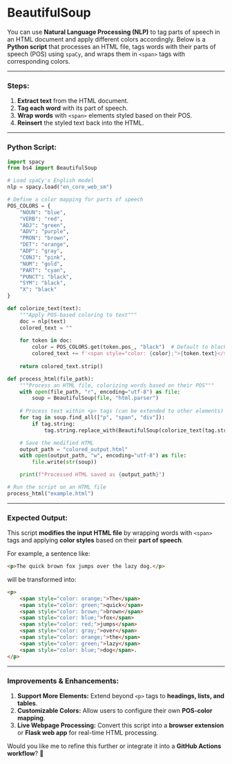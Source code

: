 # BeautifulSoup

You can use **Natural Language Processing (NLP)** to tag parts of speech in an HTML document and apply different colors accordingly. Below is a **Python script** that processes an HTML file, tags words with their parts of speech (POS) using `spaCy`, and wraps them in `<span>` tags with corresponding colors.

---

### Steps:
1. **Extract text** from the HTML document.
2. **Tag each word** with its part of speech.
3. **Wrap words** with `<span>` elements styled based on their POS.
4. **Reinsert** the styled text back into the HTML.

---

### Python Script:
```python
import spacy
from bs4 import BeautifulSoup

# Load spaCy's English model
nlp = spacy.load("en_core_web_sm")

# Define a color mapping for parts of speech
POS_COLORS = {
    "NOUN": "blue",
    "VERB": "red",
    "ADJ": "green",
    "ADV": "purple",
    "PRON": "brown",
    "DET": "orange",
    "ADP": "gray",
    "CONJ": "pink",
    "NUM": "gold",
    "PART": "cyan",
    "PUNCT": "black",
    "SYM": "black",
    "X": "black"
}

def colorize_text(text):
    """Apply POS-based coloring to text"""
    doc = nlp(text)
    colored_text = ""
    
    for token in doc:
        color = POS_COLORS.get(token.pos_, "black")  # Default to black
        colored_text += f'<span style="color: {color};">{token.text}</span> '
    
    return colored_text.strip()

def process_html(file_path):
    """Process an HTML file, colorizing words based on their POS"""
    with open(file_path, "r", encoding="utf-8") as file:
        soup = BeautifulSoup(file, "html.parser")
    
    # Process text within <p> tags (can be extended to other elements)
    for tag in soup.find_all(["p", "span", "div"]):
        if tag.string:
            tag.string.replace_with(BeautifulSoup(colorize_text(tag.string), "html.parser"))

    # Save the modified HTML
    output_path = "colored_output.html"
    with open(output_path, "w", encoding="utf-8") as file:
        file.write(str(soup))

    print(f"Processed HTML saved as {output_path}")

# Run the script on an HTML file
process_html("example.html")
```

---

### Expected Output:
This script **modifies the input HTML file** by wrapping words with `<span>` tags and applying **color styles** based on their **part of speech**.

For example, a sentence like:

```html
<p>The quick brown fox jumps over the lazy dog.</p>
```
will be transformed into:
```html
<p>
    <span style="color: orange;">The</span>
    <span style="color: green;">quick</span>
    <span style="color: brown;">brown</span>
    <span style="color: blue;">fox</span>
    <span style="color: red;">jumps</span>
    <span style="color: gray;">over</span>
    <span style="color: orange;">the</span>
    <span style="color: green;">lazy</span>
    <span style="color: blue;">dog</span>.
</p>
```

---

### Improvements & Enhancements:
1. **Support More Elements:** Extend beyond `<p>` tags to **headings, lists, and tables**.
2. **Customizable Colors:** Allow users to configure their own **POS-color mapping**.
3. **Live Webpage Processing:** Convert this script into a **browser extension** or **Flask web app** for real-time HTML processing.

Would you like me to refine this further or integrate it into a **GitHub Actions workflow**? 🚀
